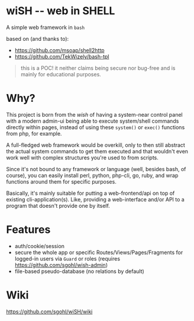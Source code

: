 # wiSH -- web in SHELL

A simple web framework in `bash`

based on (and thanks to):

- https://github.com/msoap/shell2http
- https://github.com/TekWizely/bash-tpl

> this is a POC! it neither claims being secure nor bug-free and is mainly for educational purposes.

# Why?

This project is born from the *wish* of having a system-near control panel with a modern admin-ui being able to execute system/shell commands directly within pages, instead of using these `system()` or `exec()` functions from php, for example.

A full-fledged web framework would be overkill, only to then still abstract the actual system commands to get them executed and that wouldn't even work well with complex structures you're used to from scripts.

Since it's not bound to any framework or language (well, besides bash, of course), you can easily install perl, python, php-cli, go, ruby, and wrap functions around them for specific purposes.

Basically, it's mainly suitable for putting a web-frontend/api on top of existing cli-application(s). Like, providing a web-interface and/or API to a program that doesn't provide one by itself.

# Features

- auth/cookie/session
- secure the whole app or specific Routes/Views/Pages/Fragments for logged-in users via `Guard` or roles (requires https://github.com/sgohl/wish-admin)
- file-based pseudo-database (no relations by default)

# Wiki

https://github.com/sgohl/wiSH/wiki
